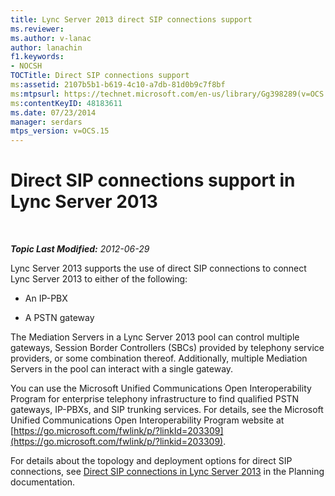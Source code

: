 ```yaml
---
title: Lync Server 2013 direct SIP connections support
ms.reviewer: 
ms.author: v-lanac
author: lanachin
f1.keywords:
- NOCSH
TOCTitle: Direct SIP connections support
ms:assetid: 2107b5b1-b619-4c10-a7db-81d0b9c7f8bf
ms:mtpsurl: https://technet.microsoft.com/en-us/library/Gg398289(v=OCS.15)
ms:contentKeyID: 48183611
ms.date: 07/23/2014
manager: serdars
mtps_version: v=OCS.15
---
```


<div data-xmlns="http://www.w3.org/1999/xhtml">

<div class="topic" data-xmlns="http://www.w3.org/1999/xhtml" data-msxsl="urn:schemas-microsoft-com:xslt" data-cs="https://msdn.microsoft.com/">

<div data-asp="https://msdn2.microsoft.com/asp">

# Direct SIP connections support in Lync Server 2013

</div>

<div id="mainSection">

<div id="mainBody">

<span> </span>

_**Topic Last Modified:** 2012-06-29_

Lync Server 2013 supports the use of direct SIP connections to connect Lync Server 2013 to either of the following:

  - An IP-PBX

  - A PSTN gateway

The Mediation Servers in a Lync Server 2013 pool can control multiple gateways, Session Border Controllers (SBCs) provided by telephony service providers, or some combination thereof. Additionally, multiple Mediation Servers in the pool can interact with a single gateway.

You can use the Microsoft Unified Communications Open Interoperability Program for enterprise telephony infrastructure to find qualified PSTN gateways, IP-PBXs, and SIP trunking services. For details, see the Microsoft Unified Communications Open Interoperability Program website at [https://go.microsoft.com/fwlink/p/?linkId=203309](https://go.microsoft.com/fwlink/p/?linkid=203309).

For details about the topology and deployment options for direct SIP connections, see [Direct SIP connections in Lync Server 2013](lync-server-2013-direct-sip-connections.md) in the Planning documentation.

</div>

<span> </span>

</div>

</div>

</div>

